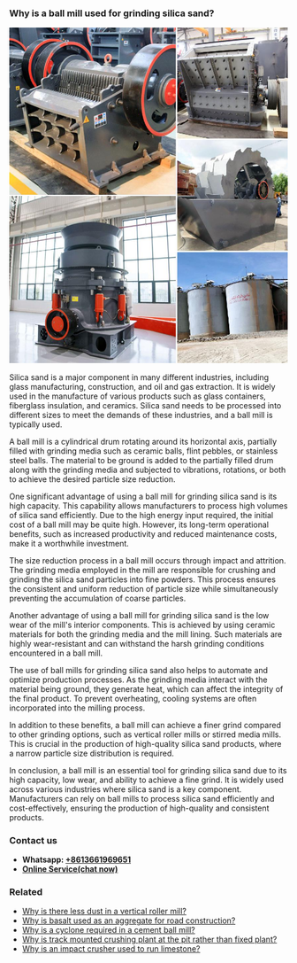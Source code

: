 <h3>Why is a ball mill used for grinding silica sand?</h3><img src='1701671418.jpg' alt=''><p>Silica sand is a major component in many different industries, including glass manufacturing, construction, and oil and gas extraction. It is widely used in the manufacture of various products such as glass containers, fiberglass insulation, and ceramics. Silica sand needs to be processed into different sizes to meet the demands of these industries, and a ball mill is typically used.</p><p>A ball mill is a cylindrical drum rotating around its horizontal axis, partially filled with grinding media such as ceramic balls, flint pebbles, or stainless steel balls. The material to be ground is added to the partially filled drum along with the grinding media and subjected to vibrations, rotations, or both to achieve the desired particle size reduction.</p><p>One significant advantage of using a ball mill for grinding silica sand is its high capacity. This capability allows manufacturers to process high volumes of silica sand efficiently. Due to the high energy input required, the initial cost of a ball mill may be quite high. However, its long-term operational benefits, such as increased productivity and reduced maintenance costs, make it a worthwhile investment.</p><p>The size reduction process in a ball mill occurs through impact and attrition. The grinding media employed in the mill are responsible for crushing and grinding the silica sand particles into fine powders. This process ensures the consistent and uniform reduction of particle size while simultaneously preventing the accumulation of coarse particles.</p><p>Another advantage of using a ball mill for grinding silica sand is the low wear of the mill's interior components. This is achieved by using ceramic materials for both the grinding media and the mill lining. Such materials are highly wear-resistant and can withstand the harsh grinding conditions encountered in a ball mill.</p><p>The use of ball mills for grinding silica sand also helps to automate and optimize production processes. As the grinding media interact with the material being ground, they generate heat, which can affect the integrity of the final product. To prevent overheating, cooling systems are often incorporated into the milling process.</p><p>In addition to these benefits, a ball mill can achieve a finer grind compared to other grinding options, such as vertical roller mills or stirred media mills. This is crucial in the production of high-quality silica sand products, where a narrow particle size distribution is required.</p><p>In conclusion, a ball mill is an essential tool for grinding silica sand due to its high capacity, low wear, and ability to achieve a fine grind. It is widely used across various industries where silica sand is a key component. Manufacturers can rely on ball mills to process silica sand efficiently and cost-effectively, ensuring the production of high-quality and consistent products.</p><h3>Contact us</h3><ul><li><strong>Whatsapp:&nbsp;<a href="https://wa.me/8613661969651">+8613661969651</a></strong></li><li><a href="https://swt.shibang-china.com/?git&amp;zhl&amp;Why-is-a-ball-mill-used-for-grinding-silica-sand"><strong>Online Service(chat now)</strong></a></li></ul><h3>Related</h3><ul><li><a href='Why-is-there-less-dust-in-a-vertical-roller-mill.md'>Why is there less dust in a vertical roller mill?</a></li><li><a href='Why-is-basalt-used-as-an-aggregate-for-road-construction.md'>Why is basalt used as an aggregate for road construction?</a></li><li><a href='Why-is-a-cyclone-required-in-a-cement-ball-mill.md'>Why is a cyclone required in a cement ball mill?</a></li><li><a href='Why-is-track-mounted-crushing-plant-at-the-pit-rather-than-fixed-plant.md'>Why is track mounted crushing plant at the pit rather than fixed plant?</a></li><li><a href='Why-is-an-impact-crusher-used-to-run-limestone.md'>Why is an impact crusher used to run limestone?</a></li></ul>